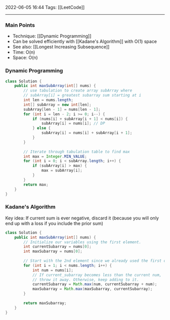 2022-06-05 16:44
Tags: [[LeetCode]] 
- - -
### Main Points

+ Technique: [[Dynamic Programming]]
+ Can be solved efficiently with [[Kadane's Algorithm]] with O(1) space
+ See also: [[Longest Increasing Subsequence]]
+ Time: O(n)
+ Space: O(n)

### Dynamic Programming

``` Java 
class Solution {
    public int maxSubArray(int[] nums) {
	    // use tabulation to create array subArray where 
	    // subArray[i] = greatest subarray sum starting at i
        int len = nums.length;
        int[] subArray = new int[len];
        subArray[len - 1] = nums[len - 1];
        for (int i = len - 2; i >= 0; i--) {
            if (nums[i] + subArray[i + 1] < nums[i]) {
                subArray[i] = nums[i]; // DP
            } else {
                subArray[i] = nums[i] + subArray[i + 1];
            }
        }
        
	    // Iterate through tabulation table to find max
        int max = Integer.MIN_VALUE;
        for (int i = 0; i < subArray.length; i++) {
            if (subArray[i] > max) {
                max = subArray[i];
            }
        }
        return max;
    }
}
```

### Kadane's Algorithm

Key idea: If current sum is ever negative, discard it (because you will only end up with a loss if you include the prior sum)

``` Java
class Solution {
    public int maxSubArray(int[] nums) {
        // Initialize our variables using the first element.
        int currentSubarray = nums[0];
        int maxSubarray = nums[0];
        
        // Start with the 2nd element since we already used the first one.
        for (int i = 1; i < nums.length; i++) {
            int num = nums[i];
            // If current_subarray becomes less than the current num,
            // throw it away. Otherwise, keep adding to it.
            currentSubarray = Math.max(num, currentSubarray + num);
            maxSubarray = Math.max(maxSubarray, currentSubarray);
        }
        
        return maxSubarray;
    }
}
```
